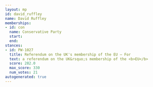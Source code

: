 ```yaml
---
layout: mp
id: david_ruffley
name: David Ruffley
memberships:
- id: con
  name: Conservative Party
  start: 
  end: 
stances:
- id: PW-1027
  title: Referendum on the UK's membership of the EU — For
  text: a referendum on the UK&rsquo;s membership of the <b>EU</b>
  score: 282.0
  max_score: 330
  num_votes: 21
autogenerated: true
---
```

